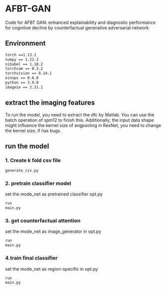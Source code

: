 # AFBT-GAN
Code for AFBT GAN: enhanced explainability and diagnostic performance for cognitive decline by counterfactual generative adversarial network

## __Environment__  
```diff  
torch ==1.13.1
numpy == 1.22.3  
nibabel == 1.10.2  
torchcam == 0.3.2  
torchvision == 0.14.1  
einops == 0.6.0  
python == 3.9.0  
imageio == 2.31.1
``` 
## extract the imaging features
To run the model, you need to extract the dfc by Matlab. You can use the batch operation of spm12 to finish this. Additionally, the input data shape might influence the kernel size of avgpooling in ResNet, you need to change the kernel size, if has bugs.  

## run the model
### __1. Create k fold csv file__  
```diff
generate_csv.py
```
### __2. pretrain classifier model__  
set the mode_net as pretrained classifier  opt.py
```diff
run
main.py
```
### __3. get counterfactual attention__  
set the mode_net as image_generator in opt.py
```diff
run
main.py
```
### __4.train final classifier__  
set the mode_net as region-specific in opt.py
```diff
run
main.py
```
